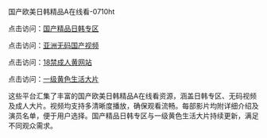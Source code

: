 国产欧美日韩精品A在线看-0710ht

点击访问：<a href="https://heiliaoll4qsx.pages.dev">国产精品日韩专区</a>

点击访问：<a href="https://heiliaoe8ajia.pages.dev">亚洲无码国产视频</a>

点击访问：<a href="https://heiliaozj3tjd.pages.dev">18禁成人黄网站</a>

点击访问：<a href="https://heiliaoga6s9v.pages.dev">一级黄色生活大片</a>

这些平台汇集了丰富的国产欧美日韩精品A在线看资源，涵盖日韩专区、无码视频及成人大片。视频均支持多清晰度播放，确保观看流畅。每部影片均附详细介绍及演员名单，便于用户选择。国产精品日韩专区与一级黄色生活大片持续更新，满足不同观众需求。

<span style="display:none;">[Canonical link](https://github.com/haha20250710/haha1)</span>

